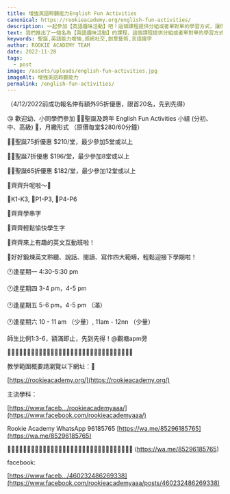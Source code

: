 ```yaml
---
title: 增強英語聆聽能力English Fun Activities
canonical: https://rookieacademy.org/english-fun-activities/
description: 一起參加【英語趣味活動】吧！這個課程提供分組或者單對單的學習方式，讓你可以根據自己的需求和喜好進行學習。不管你是來自幼稚園還是小學，我們都歡迎你的加入！而且現在報名更可享受低至65折優惠。這個課程非常受歡迎，許多來自根德園、明慧等頂尖學校的同學都參加其中。讓我們一起加入這個令人興奮的課程，一起探索英語的樂趣吧！
text: 我們推出了一個名為【英語趣味活動】的課程，這個課程提供分組或者單對單的學習方式。不論你是幼稚園還是小學的同學，我們都歡迎你的參與！現在報名更可享受低至65折的優惠價格。這個課程非常受歡迎，來自普世歡騰、根德園、明慧等知名學校的同學們都參加其中。讓我們一起加入這個課程，開展一場有趣的學習之旅吧！
keywords: 聖誕,英語能力增強,感統社交,創意藝術,言語識字
author: ROOKIE ACADEMY TEAM
date: 2022-11-28
tags:
  - post
image: /assets/uploads/english-fun-activities.jpg
imageAlt: 增強英語聆聽能力
permalink: /english-fun-activities/
---
```

（4/12/2022前成功報名仲有額外95折優惠，限首20名，先到先得）

😘 歡迎幼、小同學們參加 🎅🏻聖誕及跨年 English Fun Activities 小組 (分初、中、高級) 🥳，月繳形式 （原價每堂$280/60分鐘）

🎅🏻聖誕75折優惠 $210/堂，最少參加5堂或以上

🎅🏻聖誕7折優惠 $196/堂，最少參加8堂或以上

🎅🏻聖誕65折優惠 $182/堂，最少參加12堂或以上


💖齊齊升呢啦～💖

💖K1-K3, 💖P1-P3, 💖P4-P6

💖齊齊學串字

💖齊齊輕鬆愉快學生字

💖齊齊來上有趣的英文互動班啦！

💖好好鍛煉英文聆聽、說話、閱讀、寫作四大範疇，輕鬆迎接下學期啦！

🕐逢星期一 4:30-5:30 pm

🕐逢星期四 3-4 pm，4-5 pm

🕐逢星期五 5-6 pm，4-5 pm （滿）

🕐逢星期六 10 - 11 am （少量）, 11am - 12nn （少量）

師生比例1:3-6，額滿即止，先到先得！@觀塘apm旁

🎅🏻🎅🏻🎅🏻🎅🏻🎅🏻🎅🏻🎅🏻🎅🏻🎅🏻🎅🏻🎅🏻🎅🏻🎅🏻🎅🏻🎅🏻🎅🏻

教學範圍概要請瀏覽以下網址：🥰

[https://rookieacademy.org/](https://rookieacademy.org/)

主流學科：

[https://www.faceb.../rookieacademyaaa/](https://www.facebook.com/rookieacademyaaa/)

Rookie Academy 
WhatsApp 96185765
[https://wa.me/85296185765](https://wa.me/85296185765)

🎅🏻🎅🏻🎅🏻🎅🏻🎅🏻🎅🏻🎅🏻🎅🏻🎅🏻🎅🏻🎅🏻🎅🏻🎅🏻🎅🏻🎅🏻🎅🏻
(https://wa.me/85296185765)

facebook:

[https://www.faceb.../460232486269338](https://www.facebook.com/rookieacademyaaa/posts/460232486269338)